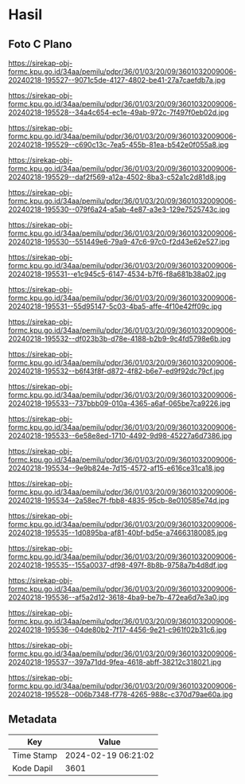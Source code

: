 # Hasil

## Foto C Plano

https://sirekap-obj-formc.kpu.go.id/34aa/pemilu/pdpr/36/01/03/20/09/3601032009006-20240218-195527--9071c5de-4127-4802-be41-27a7caefdb7a.jpg

https://sirekap-obj-formc.kpu.go.id/34aa/pemilu/pdpr/36/01/03/20/09/3601032009006-20240218-195528--34a4c654-ec1e-49ab-972c-7f497f0eb02d.jpg

https://sirekap-obj-formc.kpu.go.id/34aa/pemilu/pdpr/36/01/03/20/09/3601032009006-20240218-195529--c690c13c-7ea5-455b-81ea-b542e0f055a8.jpg

https://sirekap-obj-formc.kpu.go.id/34aa/pemilu/pdpr/36/01/03/20/09/3601032009006-20240218-195529--daf2f569-a12a-4502-8ba3-c52a1c2d81d8.jpg

https://sirekap-obj-formc.kpu.go.id/34aa/pemilu/pdpr/36/01/03/20/09/3601032009006-20240218-195530--079f6a24-a5ab-4e87-a3e3-129e7525743c.jpg

https://sirekap-obj-formc.kpu.go.id/34aa/pemilu/pdpr/36/01/03/20/09/3601032009006-20240218-195530--551449e6-79a9-47c6-97c0-f2d43e62e527.jpg

https://sirekap-obj-formc.kpu.go.id/34aa/pemilu/pdpr/36/01/03/20/09/3601032009006-20240218-195531--e1c945c5-6147-4534-b7f6-f8a681b38a02.jpg

https://sirekap-obj-formc.kpu.go.id/34aa/pemilu/pdpr/36/01/03/20/09/3601032009006-20240218-195531--55d95147-5c03-4ba5-affe-4f10e42ff09c.jpg

https://sirekap-obj-formc.kpu.go.id/34aa/pemilu/pdpr/36/01/03/20/09/3601032009006-20240218-195532--df023b3b-d78e-4188-b2b9-9c4fd5798e6b.jpg

https://sirekap-obj-formc.kpu.go.id/34aa/pemilu/pdpr/36/01/03/20/09/3601032009006-20240218-195532--b6f43f8f-d872-4f82-b6e7-ed9f92dc79cf.jpg

https://sirekap-obj-formc.kpu.go.id/34aa/pemilu/pdpr/36/01/03/20/09/3601032009006-20240218-195533--737bbb09-010a-4365-a6af-065be7ca9226.jpg

https://sirekap-obj-formc.kpu.go.id/34aa/pemilu/pdpr/36/01/03/20/09/3601032009006-20240218-195533--6e58e8ed-1710-4492-9d98-45227a6d7386.jpg

https://sirekap-obj-formc.kpu.go.id/34aa/pemilu/pdpr/36/01/03/20/09/3601032009006-20240218-195534--9e9b824e-7d15-4572-af15-e616ce31ca18.jpg

https://sirekap-obj-formc.kpu.go.id/34aa/pemilu/pdpr/36/01/03/20/09/3601032009006-20240218-195534--2a58ec7f-fbb8-4835-95cb-8e010585e74d.jpg

https://sirekap-obj-formc.kpu.go.id/34aa/pemilu/pdpr/36/01/03/20/09/3601032009006-20240218-195535--1d0895ba-af81-40bf-bd5e-a74663180085.jpg

https://sirekap-obj-formc.kpu.go.id/34aa/pemilu/pdpr/36/01/03/20/09/3601032009006-20240218-195535--155a0037-df98-497f-8b8b-9758a7b4d8df.jpg

https://sirekap-obj-formc.kpu.go.id/34aa/pemilu/pdpr/36/01/03/20/09/3601032009006-20240218-195536--af5a2d12-3618-4ba9-be7b-472ea6d7e3a0.jpg

https://sirekap-obj-formc.kpu.go.id/34aa/pemilu/pdpr/36/01/03/20/09/3601032009006-20240218-195536--04de80b2-7f17-4456-9e21-c961f02b31c6.jpg

https://sirekap-obj-formc.kpu.go.id/34aa/pemilu/pdpr/36/01/03/20/09/3601032009006-20240218-195537--397a71dd-9fea-4618-abff-38212c318021.jpg

https://sirekap-obj-formc.kpu.go.id/34aa/pemilu/pdpr/36/01/03/20/09/3601032009006-20240218-195528--006b7348-f778-4265-988c-c370d79ae60a.jpg


## Metadata

| Key        | Value               |
| ---------- | ------------------- |
| Time Stamp | 2024-02-19 06:21:02 |
| Kode Dapil | 3601                |




